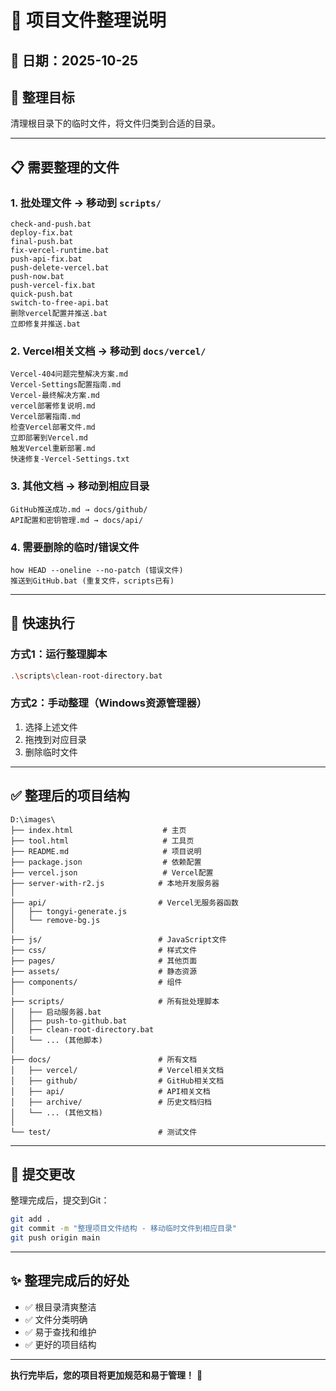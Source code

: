# 📁 项目文件整理说明

## 📅 日期：2025-10-25

## 🎯 整理目标

清理根目录下的临时文件，将文件归类到合适的目录。

---

## 📋 需要整理的文件

### 1. **批处理文件** → 移动到 `scripts/`

```
check-and-push.bat
deploy-fix.bat
final-push.bat
fix-vercel-runtime.bat
push-api-fix.bat
push-delete-vercel.bat
push-now.bat
push-vercel-fix.bat
quick-push.bat
switch-to-free-api.bat
删除vercel配置并推送.bat
立即修复并推送.bat
```

### 2. **Vercel相关文档** → 移动到 `docs/vercel/`

```
Vercel-404问题完整解决方案.md
Vercel-Settings配置指南.md
Vercel-最终解决方案.md
vercel部署修复说明.md
Vercel部署指南.md
检查Vercel部署文件.md
立即部署到Vercel.md
触发Vercel重新部署.md
快速修复-Vercel-Settings.txt
```

### 3. **其他文档** → 移动到相应目录

```
GitHub推送成功.md → docs/github/
API配置和密钥管理.md → docs/api/
```

### 4. **需要删除的临时/错误文件**

```
how HEAD --oneline --no-patch (错误文件)
推送到GitHub.bat (重复文件，scripts已有)
```

---

## 🚀 快速执行

### 方式1：运行整理脚本

```bash
.\scripts\clean-root-directory.bat
```

### 方式2：手动整理（Windows资源管理器）

1. 选择上述文件
2. 拖拽到对应目录
3. 删除临时文件

---

## ✅ 整理后的项目结构

```
D:\images\
├── index.html                    # 主页
├── tool.html                     # 工具页
├── README.md                     # 项目说明
├── package.json                  # 依赖配置
├── vercel.json                   # Vercel配置
├── server-with-r2.js            # 本地开发服务器
│
├── api/                         # Vercel无服务器函数
│   ├── tongyi-generate.js
│   └── remove-bg.js
│
├── js/                          # JavaScript文件
├── css/                         # 样式文件
├── pages/                       # 其他页面
├── assets/                      # 静态资源
├── components/                  # 组件
│
├── scripts/                     # 所有批处理脚本
│   ├── 启动服务器.bat
│   ├── push-to-github.bat
│   ├── clean-root-directory.bat
│   └── ... (其他脚本)
│
├── docs/                        # 所有文档
│   ├── vercel/                  # Vercel相关文档
│   ├── github/                  # GitHub相关文档
│   ├── api/                     # API相关文档
│   ├── archive/                 # 历史文档归档
│   └── ... (其他文档)
│
└── test/                        # 测试文件
```

---

## 📝 提交更改

整理完成后，提交到Git：

```bash
git add .
git commit -m "整理项目文件结构 - 移动临时文件到相应目录"
git push origin main
```

---

## ✨ 整理完成后的好处

- ✅ 根目录清爽整洁
- ✅ 文件分类明确
- ✅ 易于查找和维护
- ✅ 更好的项目结构

---

**执行完毕后，您的项目将更加规范和易于管理！** 🎉

